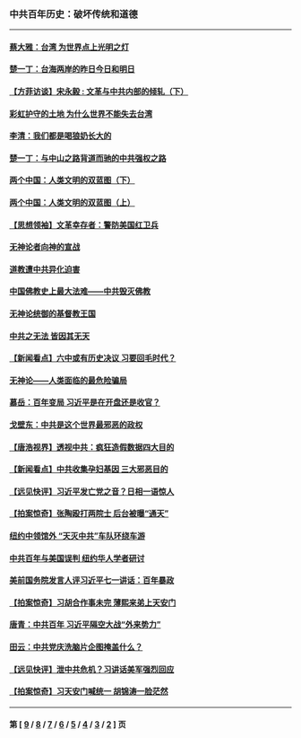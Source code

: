 ### 中共百年历史：破坏传统和道德
---
#### [蔡大雅：台湾 为世界点上光明之灯](../../pages/nf1176114/n13531530.md?02110430) 
#### [楚一丁：台海两岸的昨日今日和明日](../../pages/nf1176114/n13531468.md?02110430) 
#### [【方菲访谈】宋永毅 : 文革与中共内部的倾轧（下）](../../pages/nf1176114/n13486836.md?02110430) 
#### [彩虹护守的土地 为什么世界不能失去台湾](../../pages/nf1176114/n13476849.md?02110430) 
#### [李清：我们都是喝狼奶长大的](../../pages/nf1176114/n13471478.md?02110430) 
#### [楚一丁：与中山之路背道而驰的中共强权之路](../../pages/nf1176114/n13437270.md?02110430) 
#### [两个中国：人类文明的双蓝图（下）](../../pages/nf1176114/n13423132.md?02110430) 
#### [两个中国：人类文明的双蓝图（上）](../../pages/nf1176114/n13422687.md?02110430) 
#### [【思想领袖】文革幸存者：警防美国红卫兵](../../pages/nf1176114/n13339289.md?02110430) 
#### [无神论者向神的宣战](../../pages/nf1176114/n13281535.md?02110430) 
#### [道教遭中共异化迫害](../../pages/nf1176114/n13281463.md?02110430) 
#### [中国佛教史上最大法难——中共毁灭佛教](../../pages/nf1176114/n13281397.md?02110430) 
#### [无神论统御的基督教王国](../../pages/nf1176114/n13281280.md?02110430) 
#### [中共之无法 皆因其无天](../../pages/nf1176114/n13281088.md?02110430) 
#### [【新闻看点】六中或有历史决议 习要回毛时代？](../../pages/nf1176114/n13222895.md?02110430) 
#### [无神论——人类面临的最危险骗局](../../pages/nf1176114/n13196137.md?02110430) 
#### [慕岳：百年变局 习近平是在开盘还是收官？](../../pages/nf1176114/n13206516.md?02110430) 
#### [戈壁东：中共是这个世界最邪恶的政权](../../pages/nf1176114/n13085641.md?02110430) 
#### [【唐浩视界】透视中共：疯狂造假数据四大目的](../../pages/nf1176114/n13080590.md?02110430) 
#### [【新闻看点】中共收集孕妇基因 三大邪恶目的](../../pages/nf1176114/n13077182.md?02110430) 
#### [【远见快评】习近平发亡党之音？日相一语惊人](../../pages/nf1176114/n13074809.md?02110430) 
#### [【拍案惊奇】张陶殴打两院士 后台被曝“通天”](../../pages/nf1176114/n13070496.md?02110430) 
#### [纽约中领馆外 “天灭中共”车队环绕车游](../../pages/nf1176114/n13070693.md?02110430) 
#### [中共百年与美国误判 纽约华人学者研讨](../../pages/nf1176114/n13067969.md?02110430) 
#### [美前国务院发言人评习近平七一讲话：百年暴政](../../pages/nf1176114/n13066986.md?02110430) 
#### [【拍案惊奇】习胡合作事未完 薄熙来弟上天安门](../../pages/nf1176114/n13065867.md?02110430) 
#### [唐青：中共百年 习近平隔空大战“外来势力”](../../pages/nf1176114/n13065976.md?02110430) 
#### [田云：中共党庆洗脑片企图掩盖什么？](../../pages/nf1176114/n13064395.md?02110430) 
#### [【远见快评】泄中共危机？习讲话美军强烈回应](../../pages/nf1176114/n13064269.md?02110430) 
#### [【拍案惊奇】习天安门喊统一 胡锦涛一脸茫然](../../pages/nf1176114/n13063233.md?02110430) 

---
#### 第 [ [9](./9.md?02110430) / [8](./8.md?02110430) / [7](./7.md?02110430) / [6](./6.md?02110430) / [5](./5.md?02110430) / [4](./4.md?02110430) / [3](./3.md?02110430) / [2](./2.md?02110430) ] 页
